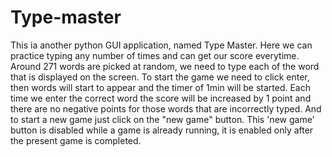 # Type-master
This ia another python GUI application, named Type Master.
Here we can practice typing any number of times and can get our score everytime.
Around 271 words are picked at random, we need to type each of the word that is displayed on the screen.
To start the game we need to click enter, then words will start to appear and the timer of 1min will be started.
Each time we enter the correct word the score will be increased by 1 point and there are no negative points for those words that are incorrectly typed.
And to start a new game just click on the "new game" button.
This 'new game' button is disabled while a game is already running, it is enabled only after the present game is completed.
